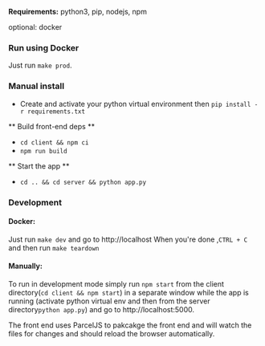 **Requirements:**
python3, pip, nodejs, npm

optional: docker

### Run using Docker

Just run `make prod`.

### Manual install

-   Create and activate your python virtual environment then `pip install -r requirements.txt`

** Build front-end deps **

-   `cd client && npm ci`
-   `npm run build`

** Start the app **

-   `cd .. && cd server && python app.py`

### Development

#### Docker:

Just run `make dev` and go to http://localhost
When you're done ,`CTRL + C` and then run `make teardown`

#### Manually:

To run in development mode simply run `npm start` from the client directory(`cd client && npm start`) in a separate window while the app is running (activate python virtual env and then from the server directory`python app.py`) and go to http://localhost:5000.

The front end uses ParcelJS to pakcakge the front end and will watch the files for changes and should reload the browser automatically.
